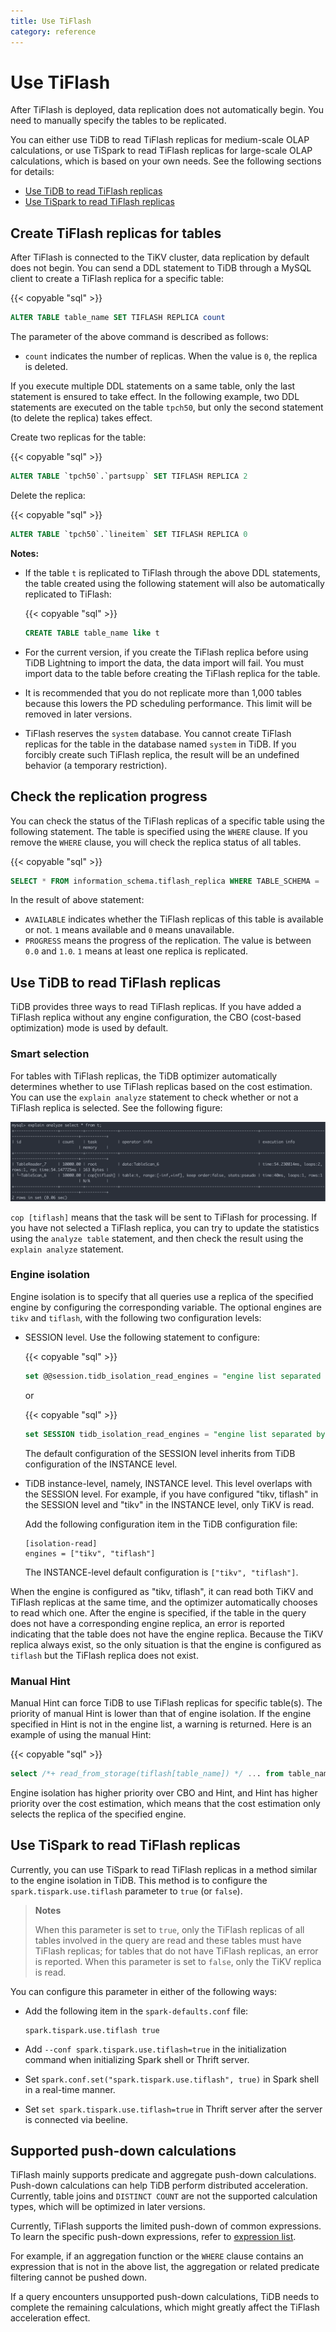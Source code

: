 ```yaml
---
title: Use TiFlash
category: reference
---
```


# Use TiFlash

After TiFlash is deployed, data replication does not automatically begin. You need to manually specify the tables to be replicated.

You can either use TiDB to read TiFlash replicas for medium-scale OLAP calculations, or use TiSpark to read TiFlash replicas for large-scale OLAP calculations, which is based on your own needs. See the following sections for details:

- [Use TiDB to read TiFlash replicas](#use-tidb-to-read-tiflash-replicas)
- [Use TiSpark to read TiFlash replicas](#use-tispark-to-read-tiflash-replicas)

## Create TiFlash replicas for tables

After TiFlash is connected to the TiKV cluster, data replication by default does not begin. You can send a DDL statement to TiDB through a MySQL client to create a TiFlash replica for a specific table:

{{< copyable "sql" >}}

```sql
ALTER TABLE table_name SET TIFLASH REPLICA count
```

The parameter of the above command is described as follows:

- `count` indicates the number of replicas. When the value is `0`, the replica is deleted.

If you execute multiple DDL statements on a same table, only the last statement is ensured to take effect. In the following example, two DDL statements are executed on the table `tpch50`, but only the second statement (to delete the replica) takes effect.

Create two replicas for the table:

{{< copyable "sql" >}}

```sql
ALTER TABLE `tpch50`.`partsupp` SET TIFLASH REPLICA 2
```

Delete the replica:

{{< copyable "sql" >}}

```sql
ALTER TABLE `tpch50`.`lineitem` SET TIFLASH REPLICA 0
```

**Notes:**

* If the table `t` is replicated to TiFlash through the above DDL statements, the table created using the following statement will also be automatically replicated to TiFlash:

    {{< copyable "sql" >}}

    ```sql
    CREATE TABLE table_name like t
    ```

* For the current version, if you create the TiFlash replica before using TiDB Lightning to import the data, the data import will fail. You must import data to the table before creating the TiFlash replica for the table.

* It is recommended that you do not replicate more than 1,000 tables because this lowers the PD scheduling performance. This limit will be removed in later versions.

* TiFlash reserves the `system` database. You cannot create TiFlash replicas for the table in the database named `system` in TiDB. If you forcibly create such TiFlash replica, the result will be an undefined behavior (a temporary restriction).

## Check the replication progress

You can check the status of the TiFlash replicas of a specific table using the following statement. The table is specified using the `WHERE` clause. If you remove the `WHERE` clause, you will check the replica status of all tables.

{{< copyable "sql" >}}

```sql
SELECT * FROM information_schema.tiflash_replica WHERE TABLE_SCHEMA = '<db_name>' and TABLE_NAME = '<table_name>'
```

In the result of above statement:

* `AVAILABLE` indicates whether the TiFlash replicas of this table is available or not. `1` means available and `0` means unavailable.
* `PROGRESS` means the progress of the replication. The value is between `0.0` and `1.0`. `1` means at least one replica is replicated.

## Use TiDB to read TiFlash replicas

TiDB provides three ways to read TiFlash replicas. If you have added a TiFlash replica without any engine configuration, the CBO (cost-based optimization) mode is used by default.

### Smart selection

For tables with TiFlash replicas, the TiDB optimizer automatically determines whether to use TiFlash replicas based on the cost estimation. You can use the `explain analyze` statement to check whether or not a TiFlash replica is selected. See the following figure:

![tidb-display](/media/tiflash/tidb-display.png)

`cop [tiflash]` means that the task will be sent to TiFlash for processing. If you have not selected a TiFlash replica, you can try to update the statistics using the `analyze table` statement, and then check the result using the `explain analyze` statement.

### Engine isolation

Engine isolation is to specify that all queries use a replica of the specified engine by configuring the corresponding variable. The optional engines are `tikv` and `tiflash`, with the following two configuration levels:

* SESSION level. Use the following statement to configure:

    {{< copyable "sql" >}}

    ```sql
    set @@session.tidb_isolation_read_engines = "engine list separated by commas";
    ```

    or

    {{< copyable "sql" >}}

    ```sql
    set SESSION tidb_isolation_read_engines = "engine list separated by commas";
    ```

    The default configuration of the SESSION level inherits from TiDB configuration of the INSTANCE level.

* TiDB instance-level, namely, INSTANCE level. This level overlaps with the SESSION level. For example, if you have configured "tikv, tiflash" in the SESSION level and "tikv" in the INSTANCE level, only TiKV is read.

    Add the following configuration item in the TiDB configuration file:

    ```
    [isolation-read]
    engines = ["tikv", "tiflash"]
    ```

    The INSTANCE-level default configuration is  `["tikv", "tiflash"]`.

When the engine is configured as "tikv, tiflash", it can read both TiKV and TiFlash replicas at the same time, and the optimizer automatically chooses to read which one. After the engine is specified, if the table in the query does not have a corresponding engine replica, an error is reported indicating that the table does not have the engine replica. Because the TiKV replica always exist, so the only situation is that the engine is configured as `tiflash` but the TiFlash replica does not exist.

### Manual Hint

Manual Hint can force TiDB to use TiFlash replicas for specific table(s). The priority of manual Hint is lower than that of engine isolation. If the engine specified in Hint is not in the engine list, a warning is returned. Here is an example of using the manual Hint:

{{< copyable "sql" >}}

```sql
select /*+ read_from_storage(tiflash[table_name]) */ ... from table_name;
```

Engine isolation has higher priority over CBO and Hint, and Hint has higher priority over the cost estimation, which means that the cost estimation only selects the replica of the specified engine.

## Use TiSpark to read TiFlash replicas

Currently, you can use TiSpark to read TiFlash replicas in a method similar to the engine isolation in TiDB. This method is to configure the `spark.tispark.use.tiflash` parameter to `true` (or `false`).

> **Notes**
>
> When this parameter is set to `true`, only the TiFlash replicas of all tables involved in the query are read and these tables must have TiFlash replicas; for tables that do not have TiFlash replicas, an error is reported. When this parameter is set to `false`, only the TiKV replica is read.

You can configure this parameter in either of the following ways:

* Add the following item in the `spark-defaults.conf` file:

    ```
    spark.tispark.use.tiflash true
    ```

* Add `--conf spark.tispark.use.tiflash=true` in the initialization command when initializing Spark shell or Thrift server.

* Set `spark.conf.set("spark.tispark.use.tiflash", true)` in Spark shell in a real-time manner.

* Set `set spark.tispark.use.tiflash=true` in Thrift server after the server is connected via beeline.

## Supported push-down calculations

TiFlash mainly supports predicate and aggregate push-down calculations. Push-down calculations can help TiDB perform distributed acceleration. Currently, table joins and `DISTINCT COUNT` are not the supported calculation types, which will be optimized in later versions.

Currently, TiFlash supports the limited push-down of common expressions. To learn the specific push-down expressions, refer to [expression list](https://github.com/pingcap/tidb/blob/release-3.1/expression/expression.go#L409).

For example, if an aggregation function or the `WHERE` clause contains an expression that is not in the above list, the aggregation or related predicate filtering cannot be pushed down.

If a query encounters unsupported push-down calculations, TiDB needs to complete the remaining calculations, which might greatly affect the TiFlash acceleration effect.
